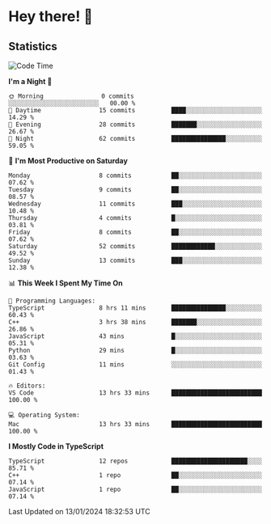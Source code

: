 # Hey there! 👋


## Statistics
<!--START_SECTION:waka-->
![Code Time](http://img.shields.io/badge/Code%20Time-88%20hrs%2022%20mins-blue)

**I'm a Night 🦉** 

```text
🌞 Morning                0 commits           ░░░░░░░░░░░░░░░░░░░░░░░░░   00.00 % 
🌆 Daytime                15 commits          ████░░░░░░░░░░░░░░░░░░░░░   14.29 % 
🌃 Evening                28 commits          ███████░░░░░░░░░░░░░░░░░░   26.67 % 
🌙 Night                  62 commits          ███████████████░░░░░░░░░░   59.05 % 
```
📅 **I'm Most Productive on Saturday** 

```text
Monday                   8 commits           ██░░░░░░░░░░░░░░░░░░░░░░░   07.62 % 
Tuesday                  9 commits           ██░░░░░░░░░░░░░░░░░░░░░░░   08.57 % 
Wednesday                11 commits          ███░░░░░░░░░░░░░░░░░░░░░░   10.48 % 
Thursday                 4 commits           █░░░░░░░░░░░░░░░░░░░░░░░░   03.81 % 
Friday                   8 commits           ██░░░░░░░░░░░░░░░░░░░░░░░   07.62 % 
Saturday                 52 commits          ████████████░░░░░░░░░░░░░   49.52 % 
Sunday                   13 commits          ███░░░░░░░░░░░░░░░░░░░░░░   12.38 % 
```


📊 **This Week I Spent My Time On** 

```text
💬 Programming Languages: 
TypeScript               8 hrs 11 mins       ███████████████░░░░░░░░░░   60.43 % 
C++                      3 hrs 38 mins       ███████░░░░░░░░░░░░░░░░░░   26.86 % 
JavaScript               43 mins             █░░░░░░░░░░░░░░░░░░░░░░░░   05.31 % 
Python                   29 mins             █░░░░░░░░░░░░░░░░░░░░░░░░   03.63 % 
Git Config               11 mins             ░░░░░░░░░░░░░░░░░░░░░░░░░   01.43 % 

🔥 Editors: 
VS Code                  13 hrs 33 mins      █████████████████████████   100.00 % 

💻 Operating System: 
Mac                      13 hrs 33 mins      █████████████████████████   100.00 % 
```

**I Mostly Code in TypeScript** 

```text
TypeScript               12 repos            █████████████████████░░░░   85.71 % 
C++                      1 repo              ██░░░░░░░░░░░░░░░░░░░░░░░   07.14 % 
JavaScript               1 repo              ██░░░░░░░░░░░░░░░░░░░░░░░   07.14 % 
```




 Last Updated on 13/01/2024 18:32:53 UTC
<!--END_SECTION:waka-->

